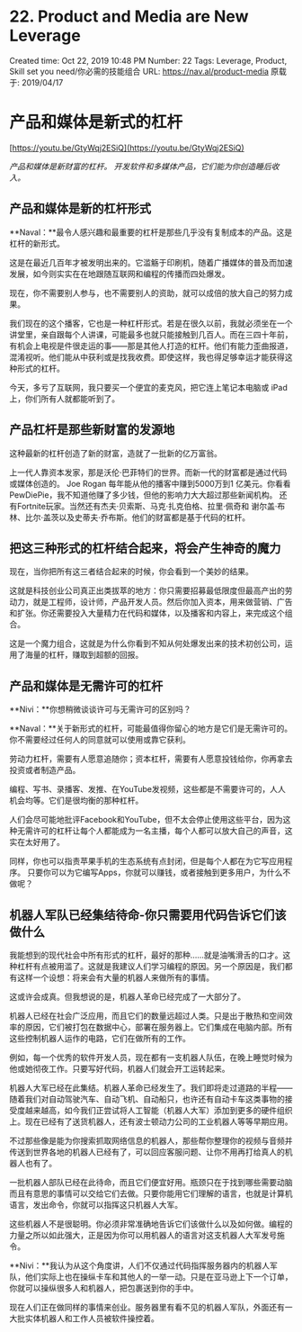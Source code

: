 # 22. Product and Media are New Leverage

Created time: Oct 22, 2019 10:48 PM
Number: 22
Tags: Leverage, Product, Skill set you need/你必需的技能组合
URL: https://nav.al/product-media
原载于: 2019/04/17

# **产品和媒体是新式的杠杆**

[https://youtu.be/GtyWqj2ESiQ](https://youtu.be/GtyWqj2ESiQ)

*产品和媒体是新财富的杠杆。 开发软件和多媒体产品，它们能为你创造睡后收入。*

## **产品和媒体是新的杠杆形式**

**Naval：**最令人感兴趣和最重要的杠杆是那些几乎没有复制成本的产品。这是杠杆的新形式。

这是在最近几百年才被发明出来的。它滥觞于印刷机，随着广播媒体的普及而加速发展，如今则实实在在地跟随互联网和编程的传播而四处爆发。

现在，你不需要别人参与，也不需要别人的资助，就可以成倍的放大自己的努力成果。

我们现在的这个播客，它也是一种杠杆形式。若是在很久以前，我就必须坐在一个讲堂里，亲自跟每个人讲课，可能最多也就只能接触到几百人。而在三四十年前，有机会上电视是件很走运的事——那是其他人打造的杠杆。他们有能力歪曲报道，混淆视听。他们能从中获利或是找我收费。即使这样，我也得足够幸运才能获得这种形式的杠杆。

今天，多亏了互联网，我只要买一个便宜的麦克风，把它连上笔记本电脑或 iPad 上，你们所有人就都能听到了。

## **产品杠杆是那些新财富的发源地**

这种最新的杠杆创造了新的财富，造就了一批新的亿万富翁。

上一代人靠资本发家，那是沃伦·巴菲特们的世界。而新一代的财富都是通过代码或媒体创造的。 Joe Rogan 每年能从他的播客中赚到5000万到1 亿美元。你看看 PewDiePie，我不知道他赚了多少钱，但他的影响力大大超过那些新闻机构。 还有Fortnite玩家。当然还有杰夫·贝索斯、马克·扎克伯格、拉里·佩奇和 谢尔盖·布林、比尔·盖茨以及史蒂夫·乔布斯。他们的财富都是基于代码的杠杆。

## **把这三种形式的杠杆结合起来，将会产生神奇的魔力**

现在，当你把所有这三者结合起来的时候，你会看到一个美妙的结果。

这就是科技创业公司真正出类拔萃的地方：你只需要招募最低限度但最高产出的劳动力，就是工程师，设计师，产品开发人员。然后你加入资本，用来做营销、广告和扩张。你还需要投入大量精力在代码和媒体，以及播客和内容上，来完成这个组合。

这是一个魔力组合，这就是为什么你看到不知从何处爆发出来的技术初创公司，运用了海量的杠杆，赚取到超额的回报。

## **产品和媒体是无需许可的杠杆**

**Nivi：**你想稍微谈谈许可与无需许可的区别吗？

**Naval：**关于新形式的杠杆，可能最值得你留心的地方是它们是无需许可的。你不需要经过任何人的同意就可以使用或靠它获利。

劳动力杠杆，需要有人愿意追随你；资本杠杆，需要有人愿意投钱给你，你再拿去投资或者制造产品。

编程、写书、录播客、发推、在YouTube发视频，这些都是不需要许可的，人人机会均等。它们是很均衡的那种杠杆。

人们会尽可能地批评Facebook和YouTube，但不太会停止使用这些平台，因为这种无需许可的杠杆让每个人都能成为一名主播，每个人都可以放大自己的声音，这实在太好用了。

同样，你也可以指责苹果手机的生态系统有点封闭，但是每个人都在为它写应用程序。 只要你可以为它编写Apps，你就可以赚钱，或者接触到更多用户，为什么不做呢？

## **机器人军队已经集结待命-你只需要用代码告诉它们该做什么**

我能想到的现代社会中所有形式的杠杆，最好的那种……就是油嘴滑舌的口才。这种杠杆有点被用滥了。这就是我建议人们学习编程的原因。另一个原因是，我们都有这样一个设想：将来会有大量的机器人来做所有的事情。

这或许会成真。但我想说的是，机器人革命已经完成了一大部分了。

机器人已经在社会广泛应用，而且它们的数量远超过人类。只是出于散热和空间效率的原因，它们被打包在数据中心，部署在服务器上。它们集成在电脑内部。所有这些控制机器人运作的电路，它们在做所有的工作。

例如，每一个优秀的软件开发人员，现在都有一支机器人队伍，在晚上睡觉时候为他或她彻夜工作。只要写好代码，机器人们就会开工运转起来。

机器人大军已经在此集结。机器人革命已经发生了。我们即将走过道路的半程——随着我们对自动驾驶汽车、自动飞机、自动船只，也许还有自动卡车这类事物的接受度越来越高，如今我们正尝试将人工智能（机器人大军）添加到更多的硬件组织上。现在已经有了送货机器人，还有波士顿动力公司的工业机器人等等早期应用。

不过那些像是能为你搜索抓取网络信息的机器人，那些帮你整理你的视频与音频并传送到世界各地的机器人已经有了，可以回应客服问题、让你不用再打给真人的机器人也有了。

一批机器人部队已经在此待命，而且它们便宜好用。瓶颈只在于找到哪些需要动脑而且有意思的事情可以交给它们去做。只要你能用它们理解的语言，也就是计算机语言，发出命令，你就可以指挥这只机器人大军。

这些机器人不是很聪明。你必须非常准确地告诉它们该做什么以及如何做。编程的力量之所以如此强大，正是因为你可以用机器人的语言对这支机器人大军发号施令。

**Nivi：**我认为从这个角度讲，人们不仅通过代码指挥服务器内的机器人军队，他们实际上也在操纵卡车和其他人的一举一动。只是在亚马逊上下一个订单，你就可以操纵很多人和机器人，把包裹送到你的手中。

现在人们正在做同样的事情来创业。服务器里有看不见的机器人军队，外面还有一大批实体机器人和工作人员被软件操控着。